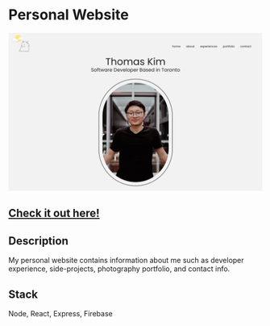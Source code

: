 # Personal Website

![Homepage](client/src/assets/side-projects/personal-website.png)

## [Check it out here!](https://www.thomasjuhoonkim.me)

## Description

My personal website contains information about me such as developer experience, side-projects, photography portfolio, and contact info.

## Stack

Node, React, Express, Firebase
